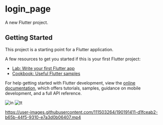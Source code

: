 # login_page

A new Flutter project.

## Getting Started

This project is a starting point for a Flutter application.

A few resources to get you started if this is your first Flutter project:

- [Lab: Write your first Flutter app](https://docs.flutter.dev/get-started/codelab)
- [Cookbook: Useful Flutter samples](https://docs.flutter.dev/cookbook)

For help getting started with Flutter development, view the
[online documentation](https://docs.flutter.dev/), which offers tutorials,
samples, guidance on mobile development, and a full API reference.

![in](https://user-images.githubusercontent.com/111503264/190191361-84ca08bc-5c76-44c4-ab23-1ae9b22928fc.png)
![tt](https://user-images.githubusercontent.com/111503264/190191388-e36b6d35-072d-4a33-9acd-41c249c5447a.png)


https://user-images.githubusercontent.com/111503264/190191411-d1fceab2-b65b-44f5-9310-e7a3d0b06407.mp4

